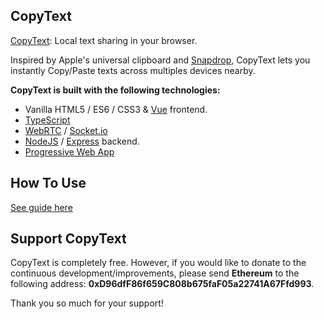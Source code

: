 ## CopyText

[CopyText](https://copytext.net): Local text sharing in your browser. 

Inspired by Apple's universal clipboard and [Snapdrop](https://snapdrop.net), CopyText lets you 
instantly Copy/Paste texts across multiples devices nearby.

**CopyText is built with the following technologies:**

- Vanilla HTML5 / ES6 / CSS3 & [Vue](https://vuejs.org/) frontend.
- [TypeScript](https://www.typescriptlang.org/)
- [WebRTC](http://webrtc.org/) / [Socket.io](https://socket.io)
- [NodeJS](https://nodejs.org/en/) / [Express](https://expressjs.com/) backend.
- [Progressive Web App](https://wikipedia.org/wiki/Progressive_Web_App)

## How To Use

[See guide here](https://github.com/thatshycoder/CopyText/blob/master/guide.md)

## Support CopyText

CopyText is completely free. However, if you would like to donate to the continuous development/improvements, please send **Ethereum** to the following address: **0xD96dfF86f659C808b675faF05a22741A67Ffd993**.


Thank you so much for your support!
